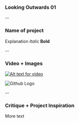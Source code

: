 ### Looking Outwards 01

--
### Name of project

Explanation
*Italic*
**Bold**

-- 
### Video + Images

[![Alt text for video](http://videourl)](http://videourl)

![Github Logo](/images/logo.png)

--
### Critique + Project Inspiration 

More text
